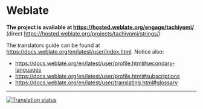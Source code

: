 # Weblate
**The project is available at https://hosted.weblate.org/engage/tachiyomi/**
(direct https://hosted.weblate.org/projects/tachiyomi/strings/)

The translators guide can be found at https://docs.weblate.org/en/latest/user/index.html. Notice also:
* https://docs.weblate.org/en/latest/user/profile.html#secondary-languages
* https://docs.weblate.org/en/latest/user/profile.html#subscriptions
* https://docs.weblate.org/en/latest/user/translating.html#glossary

***

[![Translation status](https://hosted.weblate.org/widgets/tachiyomi/-/multi-auto.svg)](https://hosted.weblate.org/engage/tachiyomi/?utm_source=widget)